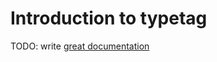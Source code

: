 # Introduction to typetag

TODO: write [great documentation](http://jacobian.org/writing/what-to-write/)
